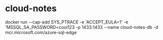 # cloud-notes


docker run --cap-add SYS_PTRACE -e 'ACCEPT_EULA=1' -e 'MSSQL_SA_PASSWORD=cool123 -p 1433:1433 --name cloud-notes-db -d mcr.microsoft.com/azure-sql-edge